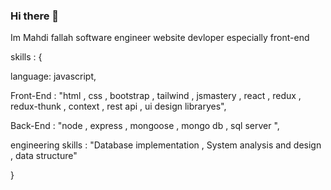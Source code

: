### Hi there 👋

Im Mahdi fallah 
software engineer
website devloper especially  front-end 

 skills : { 
 
  language: javascript,
  
  Front-End : "html , css , bootstrap , tailwind , jsmastery , react , redux , redux-thunk , context , rest api , ui design libraryes",
  
  Back-End : "node , express , mongoose , mongo db , sql server ",
  
  engineering skills : "Database implementation , System analysis and design , data structure"
  
 }

